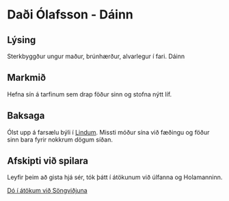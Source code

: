 # Daði Ólafsson - Dáinn 
## Lýsing
Sterkbyggður ungur maður, brúnhærður, alvarlegur í fari. Dáinn

## Markmið
Hefna sín á tarfinum sem drap föður sinn og stofna nýtt líf.

## Baksaga
Ólst upp á farsælu býli í [Lindum](/world/locations/lindir.md). Missti móður 
sína við fæðingu og föður sinn bara fyrir nokkrum dögum síðan.

## Afskipti við spilara
Leyfir þeim að gista hjá sér, tók þátt í átökunum við úlfanna og Holamanninn.

[Dó í átökum við Söngviðjuna](/sessions/bosarnir/02_songvidja.md)
